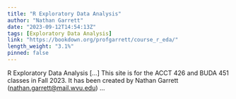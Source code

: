 ```yaml
---
title: "R Exploratory Data Analysis"
author: "Nathan Garrett"
date: "2023-09-12T14:54:13Z"
tags: [Exploratory Data Analysis]
link: "https://bookdown.org/profgarrett/course_r_eda/"
length_weight: "3.1%"
pinned: false
---
```


R Exploratory Data Analysis [...] This site is for the ACCT 426 and BUDA 451 classes in Fall 2023. It has been created by Nathan Garrett (nathan.garrett@mail.wvu.edu) ...
